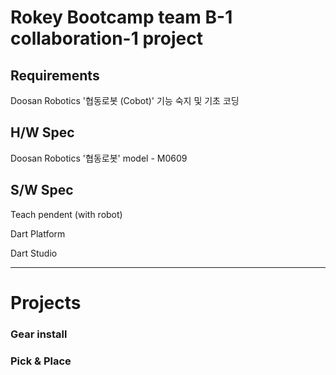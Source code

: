 # Rokey Bootcamp team B-1 collaboration-1 project

## Requirements

Doosan Robotics '협동로봇 (Cobot)' 기능 숙지 및 기초 코딩

## H/W Spec

Doosan Robotics '협동로봇' model - M0609

## S/W Spec

Teach pendent (with robot)

Dart Platform

Dart Studio

---

# Projects

### Gear install

### Pick & Place
